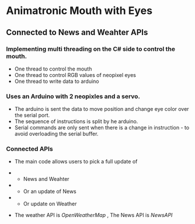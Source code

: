 # Animatronic Mouth with Eyes
## Connected to News and Weahter APIs 

### Implementing multi threading on the C# side to control the mouth.
* One thread to control the mouth
* One thread to control RGB values of neopixel eyes
* One thread to write data to arduino

### Uses an Arduino with 2 neopixles and a servo.
* The arduino is sent the data to move position and change eye color over the serial port.
* The sequence of instructions is split by he arduino.
* Serial commands are only sent when there is a change in instruction - to avoid overloading the serial buffer.

### Connected APIs
* The main code allows users to pick a full update of
- * News and Weahter
- * Or an update of News 
- * Or update on Weather
* The weather API is *OpenWeatherMap* , The News API is *NewsAPI*
